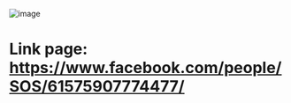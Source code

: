 ![image](https://github.com/user-attachments/assets/65c2a495-edeb-4573-b6c9-76b26d376408)

# Link page: https://www.facebook.com/people/SOS/61575907774477/

